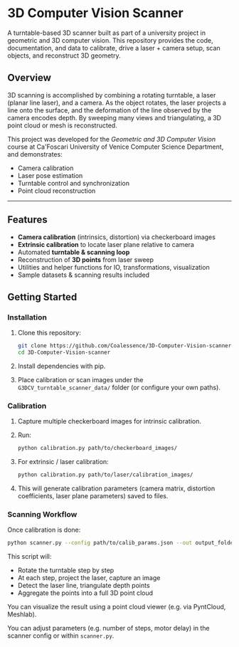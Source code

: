 # 3D Computer Vision Scanner

A turntable-based 3D scanner built as part of a university project in geometric and 3D computer vision. This repository provides the code, documentation, and data to calibrate, drive a laser + camera setup, scan objects, and reconstruct 3D geometry.

## Overview

3D scanning is accomplished by combining a rotating turntable, a laser (planar line laser), and a camera. As the object rotates, the laser projects a line onto the surface, and the deformation of the line observed by the camera encodes depth. By sweeping many views and triangulating, a 3D point cloud or mesh is reconstructed.

This project was developed for the *Geometric and 3D Computer Vision* course at Ca'Foscari University of Venice Computer Science Department, and demonstrates:

* Camera calibration
* Laser pose estimation
* Turntable control and synchronization
* Point cloud reconstruction

---

## Features

* **Camera calibration** (intrinsics, distortion) via checkerboard images
* **Extrinsic calibration** to locate laser plane relative to camera
* Automated **turntable & scanning loop**
* Reconstruction of **3D points** from laser sweep
* Utilities and helper functions for IO, transformations, visualization
* Sample datasets & scanning results included


## Getting Started

### Installation

1. Clone this repository:

   ```bash
   git clone https://github.com/Coalessence/3D-Computer-Vision-scanner.git
   cd 3D-Computer-Vision-scanner
   ```

2. Install dependencies with pip.

3. Place calibration or scan images under the `G3DCV_turntable_scanner_data/` folder (or configure your own paths).

### Calibration

1. Capture multiple checkerboard images for intrinsic calibration.

2. Run:

   ```bash
   python calibration.py path/to/checkerboard_images/
   ```

3. For extrinsic / laser calibration:

   ```bash
   python calibration.py path/to/laser/calibration_images/
   ```

4. This will generate calibration parameters (camera matrix, distortion coefficients, laser plane parameters) saved to files.

### Scanning Workflow

Once calibration is done:

```bash
python scanner.py --config path/to/calib_params.json --out output_folder
```

This script will:

* Rotate the turntable step by step
* At each step, project the laser, capture an image
* Detect the laser line, triangulate depth points
* Aggregate the points into a full 3D point cloud

You can visualize the result using a point cloud viewer (e.g. via PyntCloud, Meshlab).

You can adjust parameters (e.g. number of steps, motor delay) in the scanner config or within `scanner.py`.


